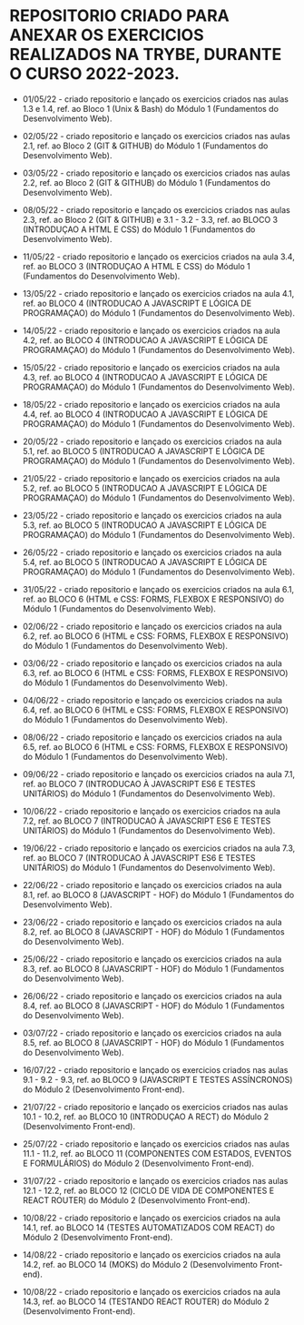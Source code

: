 # REPOSITORIO CRIADO PARA ANEXAR OS EXERCICIOS REALIZADOS NA TRYBE, DURANTE  O CURSO 2022-2023.

- 01/05/22 - criado repositorio e lançado os exercicios criados nas aulas 1.3 e 1.4, ref. ao Bloco 1 (Unix & Bash) do Módulo 1 (Fundamentos do Desenvolvimento Web).

- 02/05/22 - criado repositorio e lançado os exercicios criados nas aulas 2.1, ref. ao Bloco 2 (GIT & GITHUB) do Módulo 1 (Fundamentos do Desenvolvimento Web).

- 03/05/22 - criado repositorio e lançado os exercicios criados nas aulas 2.2, ref. ao Bloco 2 (GIT & GITHUB) do Módulo 1 (Fundamentos do Desenvolvimento Web).

- 08/05/22 - criado repositorio e lançado os exercicios criados nas aulas 2.3, ref. ao Bloco 2 (GIT & GITHUB) e 3.1 - 3.2 - 3.3, ref. ao BLOCO 3 (INTRODUÇAO A HTML E CSS) do Módulo 1 (Fundamentos do Desenvolvimento Web).

- 11/05/22 - criado repositorio e lançado os exercicios criados na aula 3.4, ref. ao BLOCO 3 (INTRODUÇAO A HTML E CSS) do Módulo 1 (Fundamentos do Desenvolvimento Web).

- 13/05/22 - criado repositorio e lançado os exercicios criados na aula 4.1, ref. ao BLOCO 4 (INTRODUCAO A JAVASCRIPT E LÓGICA DE PROGRAMAÇAO) do Módulo 1 (Fundamentos do Desenvolvimento Web).

- 14/05/22 - criado repositorio e lançado os exercicios criados na aula 4.2, ref. ao BLOCO 4 (INTRODUCAO A JAVASCRIPT E LÓGICA DE PROGRAMAÇAO) do Módulo 1 (Fundamentos do Desenvolvimento Web).

- 15/05/22 - criado repositorio e lançado os exercicios criados na aula 4.3, ref. ao BLOCO 4 (INTRODUCAO A JAVASCRIPT E LÓGICA DE PROGRAMAÇAO) do Módulo 1 (Fundamentos do Desenvolvimento Web).

- 18/05/22 - criado repositorio e lançado os exercicios criados na aula 4.4, ref. ao BLOCO 4 (INTRODUCAO A JAVASCRIPT E LÓGICA DE PROGRAMAÇAO) do Módulo 1 (Fundamentos do Desenvolvimento Web).

- 20/05/22 - criado repositorio e lançado os exercicios criados na aula 5.1, ref. ao BLOCO 5 (INTRODUCAO A JAVASCRIPT E LÓGICA DE PROGRAMAÇAO) do Módulo 1 (Fundamentos do Desenvolvimento Web).

- 21/05/22 - criado repositorio e lançado os exercicios criados na aula 5.2, ref. ao BLOCO 5 (INTRODUCAO A JAVASCRIPT E LÓGICA DE PROGRAMAÇAO) do Módulo 1 (Fundamentos do Desenvolvimento Web).

- 23/05/22 - criado repositorio e lançado os exercicios criados na aula 5.3, ref. ao BLOCO 5 (INTRODUCAO A JAVASCRIPT E LÓGICA DE PROGRAMAÇAO) do Módulo 1 (Fundamentos do Desenvolvimento Web).

- 26/05/22 - criado repositorio e lançado os exercicios criados na aula 5.4, ref. ao BLOCO 5 (INTRODUCAO A JAVASCRIPT E LÓGICA DE PROGRAMAÇAO) do Módulo 1 (Fundamentos do Desenvolvimento Web).

- 31/05/22 - criado repositorio e lançado os exercicios criados na aula 6.1, ref. ao BLOCO 6 (HTML e CSS: FORMS, FLEXBOX E RESPONSIVO) do Módulo 1 (Fundamentos do Desenvolvimento Web).

- 02/06/22 - criado repositorio e lançado os exercicios criados na aula 6.2, ref. ao BLOCO 6 (HTML e CSS: FORMS, FLEXBOX E RESPONSIVO) do Módulo 1 (Fundamentos do Desenvolvimento Web).

- 03/06/22 - criado repositorio e lançado os exercicios criados na aula 6.3, ref. ao BLOCO 6 (HTML e CSS: FORMS, FLEXBOX E RESPONSIVO) do Módulo 1 (Fundamentos do Desenvolvimento Web).

- 04/06/22 - criado repositorio e lançado os exercicios criados na aula 6.4, ref. ao BLOCO 6 (HTML e CSS: FORMS, FLEXBOX E RESPONSIVO) do Módulo 1 (Fundamentos do Desenvolvimento Web).

- 08/06/22 - criado repositorio e lançado os exercicios criados na aula 6.5, ref. ao BLOCO 6 (HTML e CSS: FORMS, FLEXBOX E RESPONSIVO) do Módulo 1 (Fundamentos do Desenvolvimento Web).

- 09/06/22 - criado repositorio e lançado os exercicios criados na aula 7.1, ref. ao BLOCO 7 (INTRODUCAO À JAVASCRIPT ES6 E TESTES UNITÁRIOS) do Módulo 1 (Fundamentos do Desenvolvimento Web).

- 10/06/22 - criado repositorio e lançado os exercicios criados na aula 7.2, ref. ao BLOCO 7 (INTRODUCAO À JAVASCRIPT ES6 E TESTES UNITÁRIOS) do Módulo 1 (Fundamentos do Desenvolvimento Web).

- 19/06/22 - criado repositorio e lançado os exercicios criados na aula 7.3, ref. ao BLOCO 7 (INTRODUCAO À JAVASCRIPT ES6 E TESTES UNITÁRIOS) do Módulo 1 (Fundamentos do Desenvolvimento Web).

- 22/06/22 - criado repositorio e lançado os exercicios criados na aula 8.1, ref. ao BLOCO 8 (JAVASCRIPT - HOF) do Módulo 1 (Fundamentos do Desenvolvimento Web).

- 23/06/22 - criado repositorio e lançado os exercicios criados na aula 8.2, ref. ao BLOCO 8 (JAVASCRIPT - HOF) do Módulo 1 (Fundamentos do Desenvolvimento Web).

- 25/06/22 - criado repositorio e lançado os exercicios criados na aula 8.3, ref. ao BLOCO 8 (JAVASCRIPT - HOF) do Módulo 1 (Fundamentos do Desenvolvimento Web).

- 26/06/22 - criado repositorio e lançado os exercicios criados na aula 8.4, ref. ao BLOCO 8 (JAVASCRIPT - HOF) do Módulo 1 (Fundamentos do Desenvolvimento Web).

- 03/07/22 - criado repositorio e lançado os exercicios criados na aula 8.5, ref. ao BLOCO 8 (JAVASCRIPT - HOF) do Módulo 1 (Fundamentos do Desenvolvimento Web).

- 16/07/22 - criado repositorio e lançado os exercicios criados nas aulas 9.1 - 9.2 - 9.3, ref. ao BLOCO 9 (JAVASCRIPT E TESTES ASSÍNCRONOS) do Módulo 2 (Desenvolvimento Front-end).

- 21/07/22 - criado repositorio e lançado os exercicios criados nas aulas 10.1 - 10.2, ref. ao BLOCO 10 (INTRODUÇAO A RECT) do Módulo 2 (Desenvolvimento Front-end).


- 25/07/22 - criado repositorio e lançado os exercicios criados nas aulas 11.1 - 11.2, ref. ao BLOCO 11 (COMPONENTES COM ESTADOS, EVENTOS E FORMULÁRIOS) do Módulo 2 (Desenvolvimento Front-end).

- 31/07/22 - criado repositorio e lançado os exercicios criados nas aulas 12.1 - 12.2, ref. ao BLOCO 12 (CICLO DE VIDA DE COMPONENTES E REACT ROUTER) do Módulo 2 (Desenvolvimento Front-end).

- 10/08/22 - criado repositorio e lançado os exercicios criados na aula 14.1, ref. ao BLOCO 14 (TESTES AUTOMATIZADOS COM REACT) do Módulo 2 (Desenvolvimento Front-end).

- 14/08/22 - criado repositorio e lançado os exercicios criados na aula 14.2, ref. ao BLOCO 14 (MOKS) do Módulo 2 (Desenvolvimento Front-end).

- 10/08/22 - criado repositorio e lançado os exercicios criados na aula 14.3, ref. ao BLOCO 14 (TESTANDO REACT ROUTER) do Módulo 2 (Desenvolvimento Front-end).

